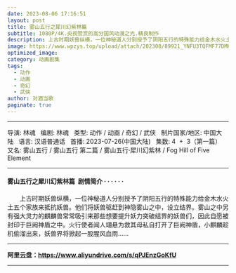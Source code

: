 ```yaml
---
date: 2023-08-06 17:16:51
layout: post
title: 雾山五行之犀川幻紫林篇
subtitle: 1080P/4K.央视赞赏的高分国风动漫之光.精良制作
description: 上古时期妖兽纵横，一位神秘道人分别授予了阴阳五行的特殊能力给金木水火土五个家族来抵抗妖兽。他们将妖兽驱赶到神隐雾山之中，设立结界雾山之中另有强大灵力的麒麟兽常常吸引来那些想要提升妖力突破结界的妖兽们...
image: https://www.wpzys.top/upload/attach/202308/89921_YNFU3TQFMF77DMK._webp
optimized_image: 
category: 动画剧集
tags:
  - 动作
  - 动画
  - 奇幻
  - 武侠
author: 对酒当歌
paginate: true
---
```


---

导演: 林魂  
编剧: 林魂  
类型: 动作 / 动画 / 奇幻 / 武侠  
制片国家/地区: 中国大陆  
语言: 汉语普通话  
首播: 2023-07-26(中国大陆)  
集数: 4  +  3（第一篇）  
又名: 雾山五行 / 雾山五行 第二篇 / 雾山五行·犀川幻紫林 / Fog Hill of Five Element  

---

#### 雾山五行之犀川幻紫林篇  剧情简介 · · · · · ·

　　上古时期妖兽纵横，一位神秘道人分别授予了阴阳五行的特殊能力给金木水火土五个家族来抵抗妖兽。他们将妖兽驱赶到神隐雾山之中，设立结界。雾山之中另有强大灵力的麒麟兽常常吸引来那些想要提升妖力突破结界的妖兽们，因此自愿被封印于巨阙神盾之中。火行使者闻人翊悬为救其母私自打开了巨阙神盾，小麒麟趁机偷溜出来，妖兽界将掀起一股腥风血雨……

---

**阿里云盘：<https://www.aliyundrive.com/s/qPJEnzGoKfU>**

---
